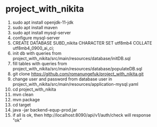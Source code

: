 # project_with_nikita
1) sudo apt install openjdk-11-jdk
2) sudo apt install maven
3) sudo apt install mysql-server
4) configure mysql-server
5) CREATE DATABASE SUBD_nikita CHARACTER SET utf8mb4 COLLATE utf8mb4_0900_ai_ci;
6) init db with queries from project_with_nikita/src/main/resources/database/initDB.sql
7) fill tables with queries from project_with_nikita/src/main/resources/database/populateDB.sql
8) git clone https://github.com/romanungefuk/project_with_nikita.git
9) change user and password from database user in project_with_nikita/src/main/resources/application-mysql.yaml
10) cd project_with_nikita
11) mvn clean
12) mvn package
13) cd target
14) java -jar backend-equp-prod.jar
15) if all is ok, then http://localhost:8090/api/v1/auth/check will response "ok"
